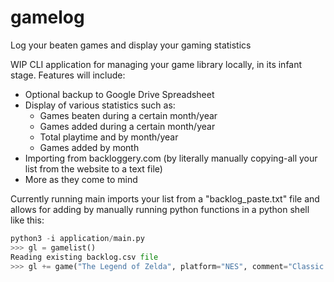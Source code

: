 # gamelog
Log your beaten games and display your gaming statistics

WIP CLI application for managing your game library locally, in its infant stage.
Features will include: 
* Optional backup to Google Drive Spreadsheet
* Display of various statistics such as:
   * Games beaten during a certain month/year
   * Games added during a certain month/year
   * Total playtime and by month/year
   * Games added by month
* Importing from backloggery.com (by literally manually copying-all your list from the website to a text file)
* More as they come to mind

Currently running main imports your list from a "backlog_paste.txt" file and allows for adding by manually running python functions in a python shell like this:
```python
python3 -i application/main.py
>>> gl = gamelist()
Reading existing backlog.csv file
>>> gl += game("The Legend of Zelda", platform="NES", comment="Classic!")
```
